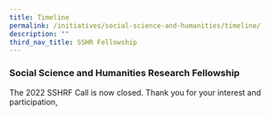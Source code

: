 ```yaml
---
title: Timeline
permalink: /initiatives/social-science-and-humanities/timeline/
description: ""
third_nav_title: SSHR Fellowship
---
```

### **Social Science and Humanities Research Fellowship**
The 2022 SSHRF Call is now closed. Thank you for your interest and participation,